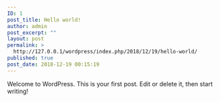 ```yaml
---
ID: 1
post_title: Hello world!
author: admin
post_excerpt: ""
layout: post
permalink: >
  http://127.0.0.1/wordpress/index.php/2018/12/19/hello-world/
published: true
post_date: 2018-12-19 00:15:19
---
```

<!-- wp:paragraph -->
<p>Welcome to WordPress. This is your first post. Edit or delete it, then start writing!</p>
<!-- /wp:paragraph -->